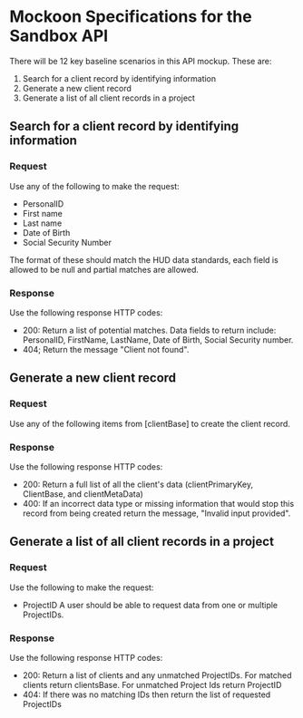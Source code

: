 # Mockoon Specifications for the Sandbox API

There will be 12 key baseline scenarios in this API mockup. These are:

1. Search for a client record by identifying information
2. Generate a new client record
3. Generate a list of all client records in a project

## Search for a client record by identifying information

### Request
Use any of the following to make the request:
- PersonalID
- First name
- Last name
- Date of Birth
- Social Security Number

The format of these should match the HUD data standards, each field is allowed to be null and partial matches are allowed. 

### Response

Use the following response HTTP codes:
- 200: Return a list of potential matches. Data fields to return include: PersonalID, FirstName, LastName, Date of Birth, Social Security number.
- 404; Return the message "Client not found".

## Generate a new client record

### Request

Use any of the following items from [clientBase] to create the client record.

### Response

Use the following response HTTP codes:
- 200: Return a full list of all the client's data (clientPrimaryKey, ClientBase, and clientMetaData)
- 400: If an incorrect data type or missing information that would stop this record from being created return the message, "Invalid input provided".

## Generate a list of all client records in a project

### Request
Use the following to make the request:
- ProjectID
A user should be able to request data from one or multiple ProjectIDs.

### Response
Use the following response HTTP codes:
- 200: Return a list of clients and any unmatched ProjectIDs. For matched clients return clientsBase. For unmatched Project Ids return ProjectID
- 404: If there was no matching IDs then return the list of requested ProjectIDs